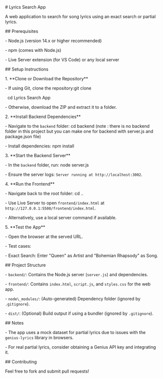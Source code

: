 \# Lyrics Search App



A web application to search for song lyrics using an exact search or partial lyrics.



\## Prerequisites

\- Node.js (version 14.x or higher recommended)

\- npm (comes with Node.js)

\- Live Server extension (for VS Code) or any local server



\## Setup Instructions



1\. \*\*Clone or Download the Repository\*\*

\- If using Git, clone the repository:git clone <repository-url>

&nbsp;   cd Lyrics Search App

\- Otherwise, download the ZIP and extract it to a folder.



2\. \*\*Install Backend Dependencies\*\*

\- Navigate to the `backend` folder: cd backend  (note : there is no backend folder in this project but you can make one for backend with server.js and package.json file)

\- Install dependencies: npm install



3\. \*\*Start the Backend Server\*\*

\- In the `backend` folder, run: node server.js

\- Ensure the server logs: `Server running at http://localhost:3002`.



4\. \*\*Run the Frontend\*\*

\- Navigate back to the root folder: cd ..

\- Use Live Server to open `frontend/index.html` at `http://127.0.0.1:5500/frontend/index.html`.

\- Alternatively, use a local server command if available.



5\. \*\*Test the App\*\*

\- Open the browser at the served URL.

\- Test cases:

\- Exact Search: Enter "Queen" as Artist and "Bohemian Rhapsody" as Song.





\## Project Structure

\- `backend/`: Contains the Node.js server (`server.js`) and dependencies.

\- `frontend/`: Contains `index.html`, `script.js`, and `styles.css` for the web app.

\- `node\_modules/`: (Auto-generated) Dependency folder (ignored by `.gitignore`).

\- `dist/`: (Optional) Build output if using a bundler (ignored by `.gitignore`).



\## Notes

\- The app uses a mock dataset for partial lyrics due to issues with the `genius-lyrics` library in browsers.

\- For real partial lyrics, consider obtaining a Genius API key and integrating it.



\## Contributing

Feel free to fork and submit pull requests!

